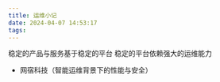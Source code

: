 ```yaml
---
title: 运维小记
date: 2024-04-07 14:53:17
tags:
---
```

稳定的产品与服务基于稳定的平台
稳定的平台依赖强大的运维能力
- 网宿科技（智能运维背景下的性能与安全）